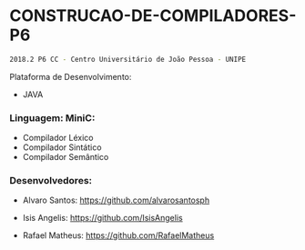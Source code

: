 # CONSTRUCAO-DE-COMPILADORES-P6

```sh
2018.2 P6 CC - Centro Universitário de João Pessoa - UNIPE
```

Plataforma de Desenvolvimento: 

* JAVA

### Linguagem: MiniC:
* Compilador Léxico
* Compilador Sintático
* Compilador Semântico

### Desenvolvedores:
* Alvaro Santos:
https://github.com/alvarosantosph

* Isis Angelis:
https://github.com/IsisAngelis

* Rafael Matheus:
https://github.com/RafaelMatheus



